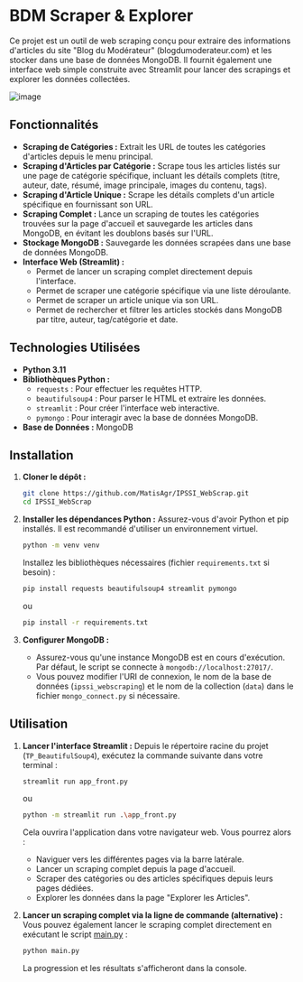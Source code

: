 # BDM Scraper & Explorer

Ce projet est un outil de web scraping conçu pour extraire des informations d'articles du site "Blog du Modérateur" (blogdumoderateur.com) et les stocker dans une base de données MongoDB. Il fournit également une interface web simple construite avec Streamlit pour lancer des scrapings et explorer les données collectées.

![image](https://github.com/user-attachments/assets/2e6569bb-b4e9-4792-aad8-0c642034cc35)

## Fonctionnalités

*   **Scraping de Catégories :** Extrait les URL de toutes les catégories d'articles depuis le menu principal.
*   **Scraping d'Articles par Catégorie :** Scrape tous les articles listés sur une page de catégorie spécifique, incluant les détails complets (titre, auteur, date, résumé, image principale, images du contenu, tags).
*   **Scraping d'Article Unique :** Scrape les détails complets d'un article spécifique en fournissant son URL.
*   **Scraping Complet :** Lance un scraping de toutes les catégories trouvées sur la page d'accueil et sauvegarde les articles dans MongoDB, en évitant les doublons basés sur l'URL.
*   **Stockage MongoDB :** Sauvegarde les données scrapées dans une base de données MongoDB.
*   **Interface Web (Streamlit) :**
    *   Permet de lancer un scraping complet directement depuis l'interface.
    *   Permet de scraper une catégorie spécifique via une liste déroulante.
    *   Permet de scraper un article unique via son URL.
    *   Permet de rechercher et filtrer les articles stockés dans MongoDB par titre, auteur, tag/catégorie et date.

## Technologies Utilisées

*   **Python 3.11**
*   **Bibliothèques Python :**
    *   `requests` : Pour effectuer les requêtes HTTP.
    *   `beautifulsoup4` : Pour parser le HTML et extraire les données.
    *   `streamlit` : Pour créer l'interface web interactive.
    *   `pymongo` : Pour interagir avec la base de données MongoDB.
*   **Base de Données :** MongoDB

## Installation

1.  **Cloner le dépôt :**
    ```sh
    git clone https://github.com/MatisAgr/IPSSI_WebScrap.git
    cd IPSSI_WebScrap
    ```
2.  **Installer les dépendances Python :**
    Assurez-vous d'avoir Python et pip installés. Il est recommandé d'utiliser un environnement virtuel.
    ```sh
    python -m venv venv
    ```
    Installez les bibliothèques nécessaires (fichier `requirements.txt` si besoin) :
    ```sh
    pip install requests beautifulsoup4 streamlit pymongo
    ```
    ou
    ```sh
    pip install -r requirements.txt
    ```


3.  **Configurer MongoDB :**
    *   Assurez-vous qu'une instance MongoDB est en cours d'exécution. Par défaut, le script se connecte à `mongodb://localhost:27017/`.
    *   Vous pouvez modifier l'URI de connexion, le nom de la base de données (`ipssi_webscraping`) et le nom de la collection (`data`) dans le fichier `mongo_connect.py` si nécessaire.

## Utilisation

1.  **Lancer l'interface Streamlit :**
    Depuis le répertoire racine du projet (`TP_BeautifulSoup4`), exécutez la commande suivante dans votre terminal :
    ```sh
    streamlit run app_front.py
    ```
    ou
    ```sh
    python -m streamlit run .\app_front.py
    ```
    
    Cela ouvrira l'application dans votre navigateur web. Vous pourrez alors :
    *   Naviguer vers les différentes pages via la barre latérale.
    *   Lancer un scraping complet depuis la page d'accueil.
    *   Scraper des catégories ou des articles spécifiques depuis leurs pages dédiées.
    *   Explorer les données dans la page "Explorer les Articles".

2.  **Lancer un scraping complet via la ligne de commande (alternative) :**
    Vous pouvez également lancer le scraping complet directement en exécutant le script [main.py](http://_vscodecontentref_/0) :
    ```sh
    python main.py
    ```
    La progression et les résultats s'afficheront dans la console.
